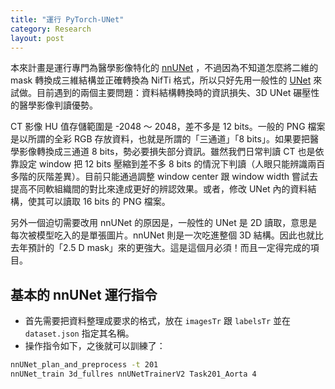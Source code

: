 ```yaml
---
title: "運行 PyTorch-UNet"
category: Research
layout: post
---
```


本來計畫是運行專門為醫學影像特化的 [nnUNet](https://github.com/MIC-DKFZ/nnUNet#dataset-conversion) ，不過因為不知道怎麼將二維的 mask 轉換成三維結構並正確轉換為 NifTi 格式，所以只好先用一般性的 [UNet](https://github.com/milesial/Pytorch-UNet) 來試做。目前遇到的兩個主要問題：資料結構轉換時的資訊損失、3D UNet 碾壓性的醫學影像判讀優勢。

CT 影像 HU 值存儲範圍是 -2048 ～ 2048，差不多是 12 bits。一般的 PNG 檔案是以所謂的全彩 RGB 存放資料，也就是所謂的「三通道」「8 bits」。如果要把醫學影像轉換成三通道 8 bits，勢必要損失部分資訊。雖然我們日常判讀 CT 也是依靠設定 window 把 12 bits 壓縮到差不多 8 bits 的情況下判讀（人眼只能辨識兩百多階的灰階差異）。目前只能通過調整 window center 跟 window width 嘗試去提高不同軟組織間的對比來達成更好的辨認效果。或者，修改 UNet 內的資料結構，使其可以讀取 16 bits 的 PNG 檔案。

另外一個迫切需要改用 nnUNet 的原因是，一般性的 UNet 是 2D 讀取，意思是每次被模型吃入的是單張圖片。nnUNet 則是一次吃進整個 3D 結構。因此也就比去年預計的「2.5 D mask」來的更強大。這是這個月必須！而且一定得完成的項目。

## 基本的 nnUNet 運行指令

- 首先需要把資料整理成要求的格式，放在 `imagesTr` 跟 `labelsTr` 並在 `dataset.json` 指定其名稱。
- 操作指令如下，之後就可以訓練了：

```bash
nnUNet_plan_and_preprocess -t 201
nnUNet_train 3d_fullres nnUNetTrainerV2 Task201_Aorta 4
```
